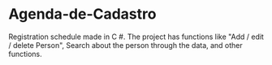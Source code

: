 # Agenda-de-Cadastro
Registration schedule made in C #. The project has functions like "Add / edit / delete Person", Search about the person through the data, and other functions.
